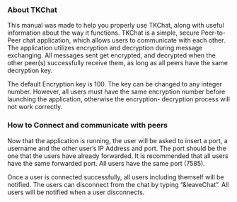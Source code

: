 ### About TKChat


This manual was made to help you properly use TKChat, along with useful
information about the way it functions. TKChat is a simple, secure Peer-to-
Peer chat application, which allows users to communicate with each other.
The application utilizes encryption and decryption during message
exchanging. All messages sent get encrypted, and decrypted when the other
peer(s) successfully receive them, as long as all peers have the same
decryption key.

The default Encryption key is 100. The key can be
changed to any integer number. However, all users must have the same
encryption number before launching the application, otherwise the encryption-
decryption process will not work correctly.


### How to Connect and communicate with peers

Now that the application is running, the user will be asked to insert a port, a
username and the other user’s IP Address and port. The port should be the one
that the users have already forwarded. It is recommended
that all users have the same forwarded port. All users have
the same port (7585).


Once a user is connected successfully, all users including themself will be
notified. The users can disconnect from the chat by typing “&leaveChat”. All
users will be notified when a user disconnects.


